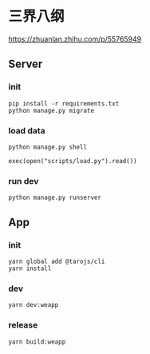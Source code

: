 # 三界八纲

https://zhuanlan.zhihu.com/p/55765949

## Server
### init
```
pip install -r requirements.txt
python manage.py migrate
```

### load data
```
python manage.py shell

exec(open("scripts/load.py").read())
```

### run dev
```
python manage.py runserver 
```

## App
### init
```
yarn global add @tarojs/cli
yarn install
```

### dev
```
yarn dev:weapp
```

### release
```
yarn build:weapp
```